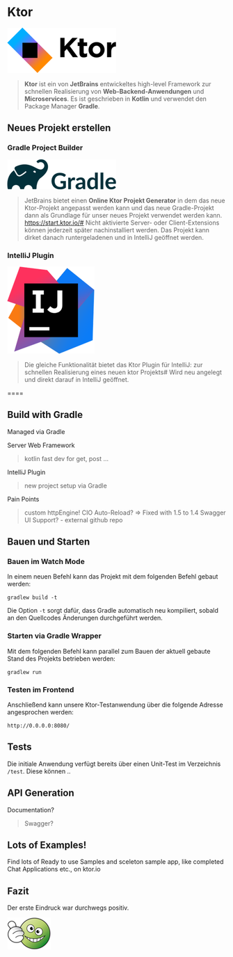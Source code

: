 # Ktor
![Ktor](https://raw.githubusercontent.com/christopherstock/ktor-primer/main/_ASSET/readme/logo-ktor.png)
> **Ktor** ist ein von **JetBrains** entwickeltes high-level Framework 
zur schnellen Realisierung von **Web-Backend-Anwendungen** und **Microservices**.
Es ist geschrieben in **Kotlin** und verwendet den Package Manager **Gradle**.

## Neues Projekt erstellen

### Gradle Project Builder
![Gradle](https://raw.githubusercontent.com/christopherstock/ktor-primer/main/_ASSET/readme/logo-gradle.png)
> JetBrains bietet einen **Online Ktor Projekt Generator** in dem das neue Ktor-Projekt angepasst werden kann und
das neue Gradle-Projekt dann als Grundlage für unser neues Projekt verwendet werden kann.
https://start.ktor.io/#
Nicht aktivierte Server- oder Client-Extensions können jederzeit später nachinstalliert werden. 
Das Projekt kann dirket danach runtergeladenen und in IntelliJ geöffnet werden.

### IntelliJ Plugin
![IntelliJ](https://raw.githubusercontent.com/christopherstock/ktor-primer/main/_ASSET/readme/logo-intellij.png)
> Die gleiche Funktionalität bietet das Ktor Plugin für IntelliJ:
zur schnellen Realisierung eines neuen ktor Projekts#
Wird neu angelegt und direkt darauf in IntelliJ geöffnet.

====

## Build with Gradle

Managed via Gradle

Server Web Framework
> kotlin
> fast dev for get, post ...

IntelliJ Plugin
> new project
> setup via Gradle

Pain Points
  > custom httpEngine! CIO
  > Auto-Reload? => Fixed with 1.5 to 1.4
  > Swagger UI Support? - external github repo

## Bauen und Starten

### Bauen im Watch Mode
In einem neuen Befehl kann das Projekt mit dem folgenden Befehl gebaut werden:
```
gradlew build -t
```
Die Option `-t` sorgt dafür, dass Gradle automatisch neu kompiliert, sobald an den Quellcodes Änderungen durchgeführt werden.

### Starten via Gradle Wrapper
Mit dem folgenden Befehl kann parallel zum Bauen der aktuell gebaute Stand des Projekts betrieben werden:
```
gradlew run
```

### Testen im Frontend
Anschließend kann unsere Ktor-Testanwendung über die folgende Adresse angesprochen werden:
```
http://0.0.0.0:8080/
```

## Tests
Die initiale Anwendung verfügt bereits über einen Unit-Test im Verzeichnis `/test`.
Diese können ..

## API Generation
Documentation?
> Swagger?

## Lots of Examples!
Find lots of Ready to use Samples and sceleton sample app, like completed Chat Applications etc., on ktor.io

## Fazit
Der erste Eindruck war durchwegs positiv.

![top](https://raw.githubusercontent.com/christopherstock/ktor-primer/main/_ASSET/readme/top.png)
